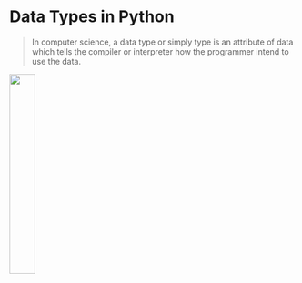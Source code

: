 # Data Types in Python
> In computer science, a data type or simply type is an attribute of data which tells the compiler or interpreter how the programmer intend to use the data.

<img align="center" width=30% src="https://upload.wikimedia.org/wikipedia/commons/thumb/1/10/Python_3._The_standard_type_hierarchy.png/636px-Python_3._The_standard_type_hierarchy.png">
